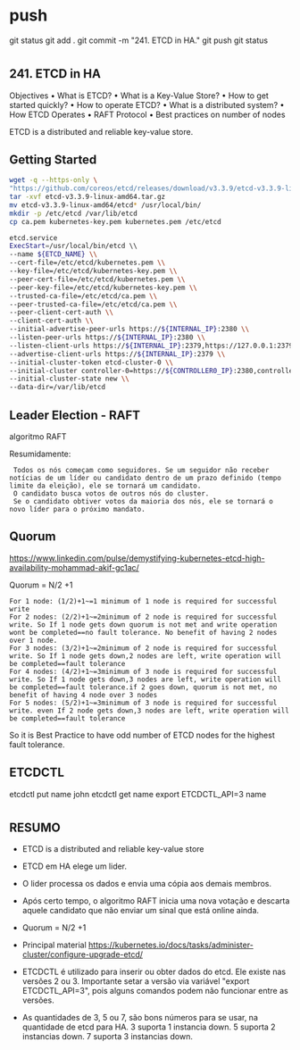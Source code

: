 #
# ###################################################################################################################### 
# ###################################################################################################################### 
#  push

git status
git add .
git commit -m "241. ETCD in HA."
git push
git status




# ###################################################################################################################### 
# ###################################################################################################################### 
## 241. ETCD in HA

Objectives
• What is ETCD?
• What is a Key-Value Store?
• How to get started quickly?
• How to operate ETCD?
• What is a distributed system?
• How ETCD Operates
• RAFT Protocol
• Best practices on number of nodes



ETCD is a distributed and reliable key-value store.




##  Getting Started

~~~~bash
wget -q --https-only \
"https://github.com/coreos/etcd/releases/download/v3.3.9/etcd-v3.3.9-linux-amd64.tar.gz"
tar -xvf etcd-v3.3.9-linux-amd64.tar.gz
mv etcd-v3.3.9-linux-amd64/etcd* /usr/local/bin/
mkdir -p /etc/etcd /var/lib/etcd
cp ca.pem kubernetes-key.pem kubernetes.pem /etc/etcd
~~~~



~~~~bash
etcd.service
ExecStart=/usr/local/bin/etcd \\
--name ${ETCD_NAME} \\
--cert-file=/etc/etcd/kubernetes.pem \\
--key-file=/etc/etcd/kubernetes-key.pem \\
--peer-cert-file=/etc/etcd/kubernetes.pem \\
--peer-key-file=/etc/etcd/kubernetes-key.pem \\
--trusted-ca-file=/etc/etcd/ca.pem \\
--peer-trusted-ca-file=/etc/etcd/ca.pem \\
--peer-client-cert-auth \\
--client-cert-auth \\
--initial-advertise-peer-urls https://${INTERNAL_IP}:2380 \\
--listen-peer-urls https://${INTERNAL_IP}:2380 \\
--listen-client-urls https://${INTERNAL_IP}:2379,https://127.0.0.1:2379 \\
--advertise-client-urls https://${INTERNAL_IP}:2379 \\
--initial-cluster-token etcd-cluster-0 \\
--initial-cluster controller-0=https://${CONTROLLER0_IP}:2380,controller-1=https://${CONTROLLER1_IP}:2380 \\
--initial-cluster-state new \\
--data-dir=/var/lib/etcd
~~~~





## Leader Election - RAFT

algoritmo RAFT

Resumidamente:

     Todos os nós começam como seguidores. Se um seguidor não receber notícias de um líder ou candidato dentro de um prazo definido (tempo limite da eleição), ele se tornará um candidato.
     O candidato busca votos de outros nós do cluster.
     Se o candidato obtiver votos da maioria dos nós, ele se tornará o novo líder para o próximo mandato.




## Quorum

<https://www.linkedin.com/pulse/demystifying-kubernetes-etcd-high-availability-mohammad-akif-gc1ac/>

 Quorum = N/2 +1

    For 1 node: (1/2)+1~=1 minimum of 1 node is required for successful write
    For 2 nodes: (2/2)+1~=2minimum of 2 node is required for successful write. So If 1 node gets down quorum is not met and write operation wont be completed==no fault tolerance. No benefit of having 2 nodes over 1 node.
    For 3 nodes: (3/2)+1~=2minimum of 2 node is required for successful write. So If 1 node gets down,2 nodes are left, write operation will be completed==fault tolerance 
    For 4 nodes: (4/2)+1~=3minimum of 3 node is required for successful write. So If 1 node gets down,3 nodes are left, write operation will be completed==fault tolerance.if 2 goes down, quorum is not met, no benefit of having 4 node over 3 nodes
    For 5 nodes: (5/2)+1~=3minimum of 3 node is required for successful write. even If 2 node gets down,3 nodes are left, write operation will be completed==fault tolerance 

 So it is Best Practice to have odd number of ETCD nodes for the highest fault tolerance. 





## ETCDCTL
etcdctl put name john
etcdctl get name
export ETCDCTL_API=3
name






# ###################################################################################################################### 
# ###################################################################################################################### 
## RESUMO

- ETCD is a distributed and reliable key-value store

- ETCD em HA elege um lider.
- O lider processa os dados e envia uma cópia aos demais membros.
- Após certo tempo, o algoritmo RAFT inicia uma nova votação e descarta aquele candidato que não enviar um sinal que está online ainda.

- Quorum = N/2 +1

- Principal material
<https://kubernetes.io/docs/tasks/administer-cluster/configure-upgrade-etcd/>

- ETCDCTL é utilizado para inserir ou obter dados do etcd. Ele existe nas versões 2 ou 3. Importante setar a versão via variável "export ETCDCTL_API=3", pois alguns comandos podem não funcionar entre as versões.

- As quantidades de 3, 5 ou 7, são bons números para se usar, na quantidade de etcd para HA.
3 suporta 1 instancia down.
5 suporta 2 instancias down.
7 suporta 3 instancias down.
